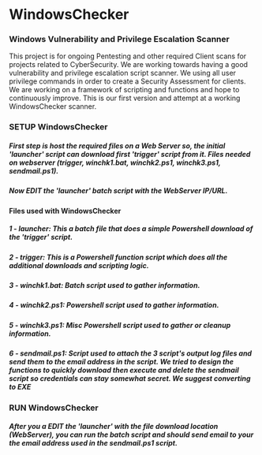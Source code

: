 # WindowsChecker
### Windows Vulnerability and Privilege Escalation Scanner
This project is for ongoing Pentesting and other required Client scans for projects related to CyberSecurity. We are working towards having a good vulnerability and privilege escalation script scanner. We using all user privilege commands in order to create a Security Assessment for clients. We are working on a framework of scripting and functions and hope to continuously improve. This is our first version and attempt at a working WindowsChecker scanner.



### SETUP WindowsChecker

##### First step is host the required files on a Web Server so, the initial 'launcher' script can download first 'trigger' script from it. Files needed on webserver (trigger, winchk1.bat, winchk2.ps1, winchk3.ps1, sendmail.ps1). 

##### Now EDIT the 'launcher' batch script with the WebServer IP/URL.

#### Files used with WindowsChecker


##### 1 - launcher: This a batch file that does a simple Powershell download of the 'trigger' script. 

##### 2 - trigger: This is a Powershell function script which does all the additional downloads and scripting logic.

##### 3 - winchk1.bat: Batch script used to gather information.

##### 4 - winchk2.ps1: Powershell script used to gather information.

##### 5 - winchk3.ps1: Misc Powershell script used to gather or cleanup information.

##### 6 - sendmail.ps1: Script used to attach the 3 script's output log files and send them to the email address in the script. We tried to design the functions to quickly download then execute and delete the sendmail script so credentials can stay somewhat secret. We suggest converting to EXE




### RUN WindowsChecker

##### After you a EDIT the 'launcher' with the file download location (WebServer), you can run the batch script and should send email to your the email address used in the sendmail.ps1 script. 

